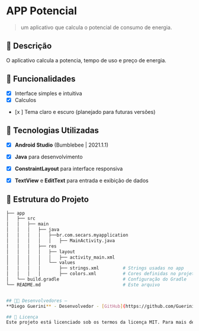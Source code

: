 # **APP Potencial**

> um aplicativo que calcula o potencial de consumo de energia.

## 📱 Descrição

O aplicativo calcula a potencia, tempo de uso e preço de energia.

## 🔧 Funcionalidades

- [x] Interface simples e intuitiva
- [x] Calculos
- [x ] Tema claro e escuro (planejado para futuras versões)

## 🚀 Tecnologias Utilizadas

- [x] **Android Studio** (Bumblebee | 2021.1.1)
- [x] **Java** para desenvolvimento
- [x] **ConstraintLayout** para interface responsiva
- [x] **TextView** e **EditText** para entrada e exibição de dados



## 📂 Estrutura do Projeto

```bash
├── app
│   ├── src
│   │   ├── main
│   │   │   ├── java
│   │   │   │   ├──br.com.secars.myapplication
│   │   │   │   │   ├── MainActivity.java
│   │   │   ├── res
│   │   │   │   ├── layout
│   │   │   │   │   ├── activity_main.xml
│   │   │   │   └── values
│   │   │   │       ├── strings.xml         # Strings usadas no app
│   │   │   │       ├── colors.xml          # Cores definidas no projeto
│   └── build.gradle                        # Configuração do Gradle
└── README.md                               # Este arquivo


## 👨‍💻 Desenvolvedores – 
**Diego Guerini** - Desenvolvedor - [GitHub](https://github.com/GueriniFiles)

## 📄 Licença 
Este projeto está licenciado sob os termos da licença MIT. Para mais detalhes, veja o arquivo [LICENSE](LICENSE).
